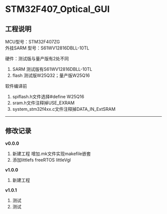 # STM32F407_Optical_GUI

## 工程说明
MCU型号：STM32F407ZG  
外挂SARM 型号：S61WV12816DBLL-10TL

硬件：测试版与量产版有2处不同
1. SARM  测试版有S61WV12816DBLL-10TL
2. flash 测试版W25Q32；量产版W25Q16

软件编译前
1. spiflash.h文件选择#define W25Q16
2. sram.h文件注释掉USE_EXRAM
3. system_stm32f4xx.c文件注释掉DATA_IN_ExtSRAM


***
## 修改记录

**v0.0.0**

1. 新建工程 增加.mk文件实现makefile嵌套
2. 添加littlefs freeRTOS littleVgl

**v1.0.0**

1. 新建工程

**v1.0.1**

1. 测试
2. 测试